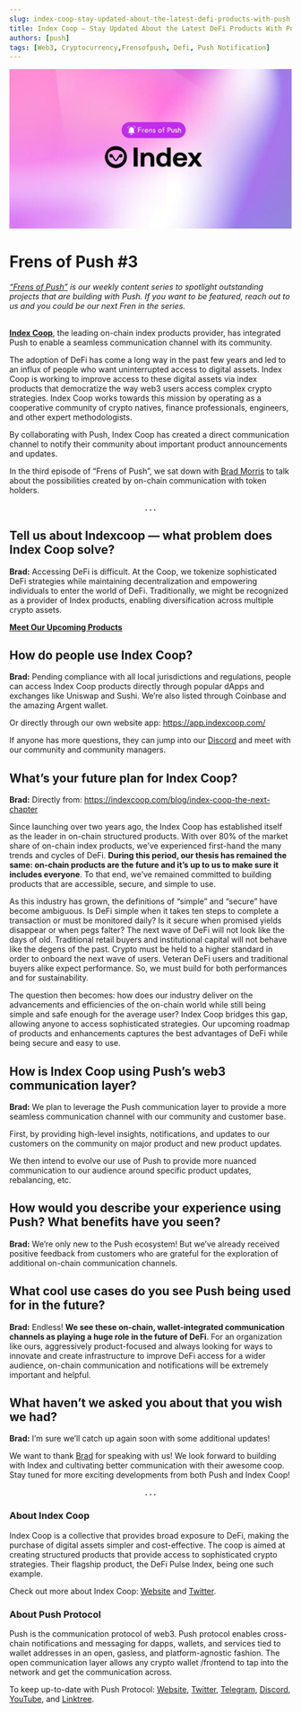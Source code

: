 ```yaml
---
slug: index-coop-stay-updated-about-the-latest-defi-products-with-push
title: Index Coop — Stay Updated About the Latest DeFi Products With Push
authors: [push]
tags: [Web3, Cryptocurrency,Frensofpush, Defi, Push Notification]
---
```


![Cover image of Index Coop — Stay Updated About the Latest DeFi Products With Push](./cover-image.webp)

<!--customheaderpoint-->
# Frens of Push #3<br/>

<i><a href="https://medium.com/push-protocol/cryptocurrency-jobs-stay-notified-of-the-best-web3-opportunities-out-there-342908de0797">“Frens of Push”</a> is our weekly content series to spotlight outstanding projects that are building with Push. If you want to be featured, reach out to us and you could be our next Fren in the series.</i><br/><br/>

<!--truncate-->

<a href="https://indexcoop.com/"><b>Index Coop</b></a>, the leading on-chain index products provider, has integrated Push to enable a seamless communication channel with its community.

The adoption of DeFi has come a long way in the past few years and led to an influx of people who want uninterrupted access to digital assets. Index Coop is working to improve access to these digital assets via index products that democratize the way web3 users access complex crypto strategies. Index Coop works towards this mission by operating as a cooperative community of crypto natives, finance professionals, engineers, and other expert methodologists.

By collaborating with Push, Index Coop has created a direct communication channel to notify their community about important product announcements and updates.

In the third episode of “Frens of Push”, we sat down with [Brad Morris](https://twitter.com/bradwmorris) to talk about the possibilities created by on-chain communication with token holders.

<center><b>.  .  .</b></center>

## Tell us about Indexcoop — what problem does Index Coop solve?
<b>Brad:</b> Accessing DeFi is difficult. At the Coop, we tokenize sophisticated DeFi strategies while maintaining decentralization and empowering individuals to enter the world of DeFi. Traditionally, we might be recognized as a provider of Index products, enabling diversification across multiple crypto assets.

<a href="https://indexcoop.com/blog/index-coop-the-next-chapter?source=post_page-----a72fc7be86e8--------------------------------"><b>Meet Our Upcoming Products</b></a>

## How do people use Index Coop?
<b>Brad:</b> Pending compliance with all local jurisdictions and regulations, people can access Index Coop products directly through popular dApps and exchanges like Uniswap and Sushi. We’re also listed through Coinbase and the amazing Argent wallet.

Or directly through our own website app: https://app.indexcoop.com/

If anyone has more questions, they can jump into our [Discord](https://discord.com/invite/indexcoop) and meet with our community and community managers.

## What’s your future plan for Index Coop?
<b>Brad:</b> Directly from: https://indexcoop.com/blog/index-coop-the-next-chapter

Since launching over two years ago, the Index Coop has established itself as the leader in on-chain structured products. With over 80% of the market share of on-chain index products, we’ve experienced first-hand the many trends and cycles of DeFi. <b>During this period, our thesis has remained the same: on-chain products are the future and it’s up to us to make sure it includes everyone</b>. To that end, we’ve remained committed to building products that are accessible, secure, and simple to use.

As this industry has grown, the definitions of “simple” and “secure” have become ambiguous. Is DeFi simple when it takes ten steps to complete a transaction or must be monitored daily? Is it secure when promised yields disappear or when pegs falter? The next wave of DeFi will not look like the days of old. Traditional retail buyers and institutional capital will not behave like the degens of the past. Crypto must be held to a higher standard in order to onboard the next wave of users. Veteran DeFi users and traditional buyers alike expect performance. So, we must build for both performances and for sustainability.

The question then becomes: how does our industry deliver on the advancements and efficiencies of the on-chain world while still being simple and safe enough for the average user? Index Coop bridges this gap, allowing anyone to access sophisticated strategies. Our upcoming roadmap of products and enhancements captures the best advantages of DeFi while being secure and easy to use.

## How is Index Coop using Push’s web3 communication layer?
<b>Brad:</b> We plan to leverage the Push communication layer to provide a more seamless communication channel with our community and customer base.

First, by providing high-level insights, notifications, and updates to our customers on the community on major product and new product updates.

We then intend to evolve our use of Push to provide more nuanced communication to our audience around specific product updates, rebalancing, etc.

## How would you describe your experience using Push? What benefits have you seen?
<b>Brad:</b> We’re only new to the Push ecosystem! But we’ve already received positive feedback from customers who are grateful for the exploration of additional on-chain communication channels.

## What cool use cases do you see Push being used for in the future?
<b>Brad:</b> Endless! <b>We see these on-chain, wallet-integrated communication channels as playing a huge role in the future of DeFi</b>. For an organization like ours, aggressively product-focused and always looking for ways to innovate and create infrastructure to improve DeFi access for a wider audience, on-chain communication and notifications will be extremely important and helpful.

## What haven’t we asked you about that you wish we had?
<b>Brad:</b> I’m sure we’ll catch up again soon with some additional updates!

We want to thank [Brad](https://twitter.com/bradwmorris) for speaking with us! We look forward to building with Index and cultivating better communication with their awesome coop. Stay tuned for more exciting developments from both Push and Index Coop!

<center><b>.  .  .</b></center>

### About Index Coop
Index Coop is a collective that provides broad exposure to DeFi, making the purchase of digital assets simpler and cost-effective. The coop is aimed at creating structured products that provide access to sophisticated crypto strategies. Their flagship product, the DeFi Pulse Index, being one such example.

Check out more about Index Coop: [Website](https://indexcoop.com/) and [Twitter](https://indexcoop.com/).

### About Push Protocol

Push is the communication protocol of web3. Push protocol enables cross-chain notifications and messaging for dapps, wallets, and services tied to wallet addresses in an open, gasless, and platform-agnostic fashion. The open communication layer allows any crypto wallet /frontend to tap into the network and get the communication across.

To keep up-to-date with Push Protocol: [Website](https://push.org/), [Twitter](https://twitter.com/pushprotocol), [Telegram](https://t.me/epnsproject), [Discord](https://discord.gg/pushprotocol), [YouTube](https://www.youtube.com/c/EthereumPushNotificationService), and [Linktree](https://linktr.ee/pushprotocol).
